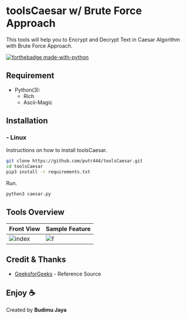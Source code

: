 # toolsCaesar w/ Brute Force Approach

This tools will help you to Encrypt and Decrypt Text in Caesar Algorithm with Brute Force Approach. 

[![forthebadge made-with-python](http://ForTheBadge.com/images/badges/made-with-python.svg)](https://www.python.org/)

## Requirement
- Python(3):
    - Rich
    - Ascii-Magic

## Installation

### - Linux
Instructions on how to install toolsCaesar.
```sh
git clone https://github.com/putr444/toolsCaesar.git
cd toolsCaesar
pip3 install -r requirements.txt
```
Run.
```sh
python3 caesar.py
```

## Tools Overview

| Front View | Sample Feature	|
| ------------  | ------------ |
|![index](https://github.com/putr444/toolsCaesar/blob/main/pict/toolsOverview.jpg?raw=true)|![f](https://github.com/putr444/toolsCaesar/blob/main/pict/result.jpg?raw=true)

## Credit & Thanks
- [GeeksforGeeks](https://www.geeksforgeeks.org/caesar-cipher-in-cryptography/) - Reference Source

## Enjoy ☕ 
Created by **Budimu Jaya**

